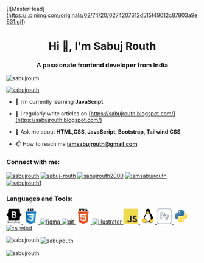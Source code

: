 [![MasterHead] (https://i.pinimg.com/originals/02/74/20/0274207612d515f49012c87803a9e631.gif)
<h1 align="center">Hi 👋, I'm Sabuj Routh</h1>
<h3 align="center">A passionate frontend developer from India</h3>

<p align="left"> <img src="https://komarev.com/ghpvc/?username=sabujrouth&label=Profile%20views&color=0e75b6&style=flat" alt="sabujrouth" /> </p>

<p align="left"> <a href="https://twitter.com/sabujrouth" target="blank"><img src="https://img.shields.io/twitter/follow/sabujrouth?logo=twitter&style=for-the-badge" alt="sabujrouth" /></a> </p>

- 🌱 I’m currently learning **JavaScript**

- 📝 I regularly write articles on [https://sabujrouth.blogspot.com/](https://sabujrouth.blogspot.com/)

- 💬 Ask me about **HTML,CSS, JavaScript, Bootstrap, Tailwind CSS**

- 📫 How to reach me **iamsabujrouth@gmail.com**

<h3 align="left">Connect with me:</h3>
<p align="left">
<a href="https://twitter.com/sabujrouth" target="blank"><img align="center" src="https://raw.githubusercontent.com/rahuldkjain/github-profile-readme-generator/master/src/images/icons/Social/twitter.svg" alt="sabujrouth" height="30" width="40" /></a>
<a href="https://linkedin.com/in/sabuj-routh" target="blank"><img align="center" src="https://raw.githubusercontent.com/rahuldkjain/github-profile-readme-generator/master/src/images/icons/Social/linked-in-alt.svg" alt="sabuj-routh" height="30" width="40" /></a>
<a href="https://fb.com/sabujrouth2000" target="blank"><img align="center" src="https://raw.githubusercontent.com/rahuldkjain/github-profile-readme-generator/master/src/images/icons/Social/facebook.svg" alt="sabujrouth2000" height="30" width="40" /></a>
<a href="https://instagram.com/iamsabujrouth" target="blank"><img align="center" src="https://raw.githubusercontent.com/rahuldkjain/github-profile-readme-generator/master/src/images/icons/Social/instagram.svg" alt="iamsabujrouth" height="30" width="40" /></a>
<a href="https://www.behance.net/sabujrouth1" target="blank"><img align="center" src="https://raw.githubusercontent.com/rahuldkjain/github-profile-readme-generator/master/src/images/icons/Social/behance.svg" alt="sabujrouth1" height="30" width="40" /></a>
</p>

<h3 align="left">Languages and Tools:</h3>
<p align="left"> <a href="https://getbootstrap.com" target="_blank" rel="noreferrer"> <img src="https://raw.githubusercontent.com/devicons/devicon/master/icons/bootstrap/bootstrap-plain-wordmark.svg" alt="bootstrap" width="40" height="40"/> </a> <a href="https://www.w3schools.com/css/" target="_blank" rel="noreferrer"> <img src="https://raw.githubusercontent.com/devicons/devicon/master/icons/css3/css3-original-wordmark.svg" alt="css3" width="40" height="40"/> </a> <a href="https://www.figma.com/" target="_blank" rel="noreferrer"> <img src="https://www.vectorlogo.zone/logos/figma/figma-icon.svg" alt="figma" width="40" height="40"/> </a> <a href="https://git-scm.com/" target="_blank" rel="noreferrer"> <img src="https://www.vectorlogo.zone/logos/git-scm/git-scm-icon.svg" alt="git" width="40" height="40"/> </a> <a href="https://www.w3.org/html/" target="_blank" rel="noreferrer"> <img src="https://raw.githubusercontent.com/devicons/devicon/master/icons/html5/html5-original-wordmark.svg" alt="html5" width="40" height="40"/> </a> <a href="https://www.adobe.com/in/products/illustrator.html" target="_blank" rel="noreferrer"> <img src="https://www.vectorlogo.zone/logos/adobe_illustrator/adobe_illustrator-icon.svg" alt="illustrator" width="40" height="40"/> </a> <a href="https://developer.mozilla.org/en-US/docs/Web/JavaScript" target="_blank" rel="noreferrer"> <img src="https://raw.githubusercontent.com/devicons/devicon/master/icons/javascript/javascript-original.svg" alt="javascript" width="40" height="40"/> </a> <a href="https://www.linux.org/" target="_blank" rel="noreferrer"> <img src="https://raw.githubusercontent.com/devicons/devicon/master/icons/linux/linux-original.svg" alt="linux" width="40" height="40"/> </a> <a href="https://www.photoshop.com/en" target="_blank" rel="noreferrer"> <img src="https://raw.githubusercontent.com/devicons/devicon/master/icons/photoshop/photoshop-line.svg" alt="photoshop" width="40" height="40"/> </a> <a href="https://www.python.org" target="_blank" rel="noreferrer"> <img src="https://raw.githubusercontent.com/devicons/devicon/master/icons/python/python-original.svg" alt="python" width="40" height="40"/> </a> <a href="https://tailwindcss.com/" target="_blank" rel="noreferrer"> <img src="https://www.vectorlogo.zone/logos/tailwindcss/tailwindcss-icon.svg" alt="tailwind" width="40" height="40"/> </a> </p>

<p><img align="left" src="https://github-readme-stats.vercel.app/api/top-langs?username=sabujrouth&show_icons=true&locale=en&layout=compact" alt="sabujrouth" /></p>

<p>&nbsp;<img align="center" src="https://github-readme-stats.vercel.app/api?username=sabujrouth&show_icons=true&locale=en" alt="sabujrouth" /></p>

<p><img align="center" src="https://github-readme-streak-stats.herokuapp.com/?user=sabujrouth&" alt="sabujrouth" /></p>
